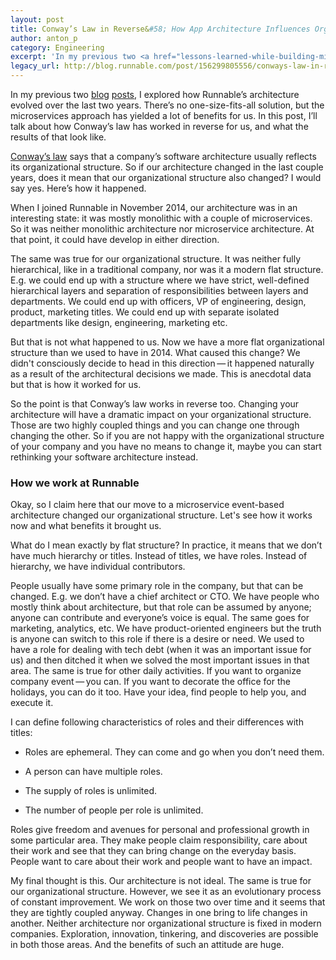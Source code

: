 ```yaml
---
layout: post
title: Conway’s Law in Reverse&#58; How App Architecture Influences Org Structure
author: anton_p
category: Engineering
excerpt: 'In my previous two <a href="lessons-learned-while-building-microservices-part-i" class="link">blog</a> <a href="lessons-learned-while-building-microservices-part-ii" class="link">posts</a>, I explored how Runnable’s architecture evolved over the last two years. There’s no one-size-fits-all solution, but the microservices approach has yielded a lot of benefits for us. In this post, I’ll talk about how Conway’s law has worked in reverse for us, and what the results of that look like.'
legacy_url: http://blog.runnable.com/post/156299805556/conways-law-in-reverse-how-app-architecture
---
```


<p class="p">In my previous two <a href="lessons-learned-while-building-microservices-part-i" class="link">blog</a> <a href="lessons-learned-while-building-microservices-part-ii" class="link">posts</a>, I explored how Runnable’s architecture evolved over the last two years. There’s no one-size-fits-all solution, but the microservices approach has yielded a lot of benefits for us. In this post, I’ll talk about how Conway’s law has worked in reverse for us, and what the results of that look like.</p>

<p class="p"><a href="https://en.wikipedia.org/wiki/Conway's_law" class="link">Conway’s law</a> says that a company’s software architecture usually reflects its organizational structure. So if our architecture changed in the last couple years, does it mean that our organizational structure also changed? I would say yes. Here’s how it happened.</p>

<p class="p">When I joined Runnable in November 2014, our architecture was in an interesting state: it was mostly monolithic with a couple of microservices. So it was neither monolithic architecture nor microservice architecture. At that point, it could have develop in either direction.</p>

<p class="p">The same was true for our organizational structure. It was neither fully hierarchical, like in a traditional company, nor was it a modern flat structure. E.g. we could end up with a structure where we have strict, well-defined hierarchical layers and separation of responsibilities between layers and departments. We could end up with officers, VP of engineering, design, product, marketing titles. We could end up with separate isolated departments like design, engineering, marketing etc.</p>

<p class="p">But that is not what happened to us. Now we have a more flat organizational structure than we used to have in 2014. What caused this change? We didn't consciously decide to head in this direction — it happened naturally as a result of the architectural decisions we made. This is anecdotal data but that is how it worked for us.</p>

<p class="p">So the point is that Conway’s law works in reverse too. Changing your architecture will have a dramatic impact on your organizational structure. Those are two highly coupled things and you can change one through changing the other. So if you are not happy with the organizational structure of your company and you have no means to change it, maybe you can start rethinking your software architecture instead.</p>

<h3 class="h3">How we work at Runnable</h3>

<p class="p">Okay, so I claim here that our move to a microservice event-based architecture changed our organizational structure. Let's see how it works now and what benefits it brought us.</p>

<p class="p">What do I mean exactly by flat structure? In practice, it means that we don’t have much hierarchy or titles. Instead of titles, we have roles. Instead of hierarchy, we have individual contributors.</p>

<p class="p">People usually have some primary role in the company, but that can be changed. E.g. we don’t have a chief architect or CTO. We have people who mostly think about architecture, but that role can be assumed by anyone; anyone can contribute and everyone’s voice is equal. The same goes for marketing, analytics, etc. We have product-oriented engineers but the truth is anyone can switch to this role if there is a desire or need. We used to have a role for dealing with tech debt (when it was an important issue for us) and then ditched it when we solved the most important issues in that area. The same is true for other daily activities. If you want to organize company event — you can. If you want to decorate the office for the holidays, you can do it too. Have your idea, find people to help you, and execute it.</p>

<p class="p">I can define following characteristics of roles and their differences with titles:</p>

<ul class="ul"><li class="li"><p class="p">Roles are ephemeral. They can come and go when you don’t need them.</p></li>
<li class="li"><p class="p">A person can have multiple roles.</p></li>
<li class="li"><p class="p">The supply of roles is unlimited.</p></li>
<li class="li"><p class="p">The number of people per role is unlimited.</p></li>
</ul><p class="p">Roles give freedom and avenues for personal and professional growth in some particular area. They make people claim responsibility, care about their work and see that they can bring change on the everyday basis. People want to care about their work and people want to have an impact.</p>

<p class="p">My final thought is this. Our architecture is not ideal. The same is true for our organizational structure. However, we see it as an evolutionary process of constant improvement. We work on those two over time and it seems that they are tightly coupled anyway. Changes in one bring to life changes in another. Neither architecture nor organizational structure is fixed in modern companies. Exploration, innovation, tinkering, and discoveries are possible in both those areas. And the benefits of such an attitude are huge.</p>
